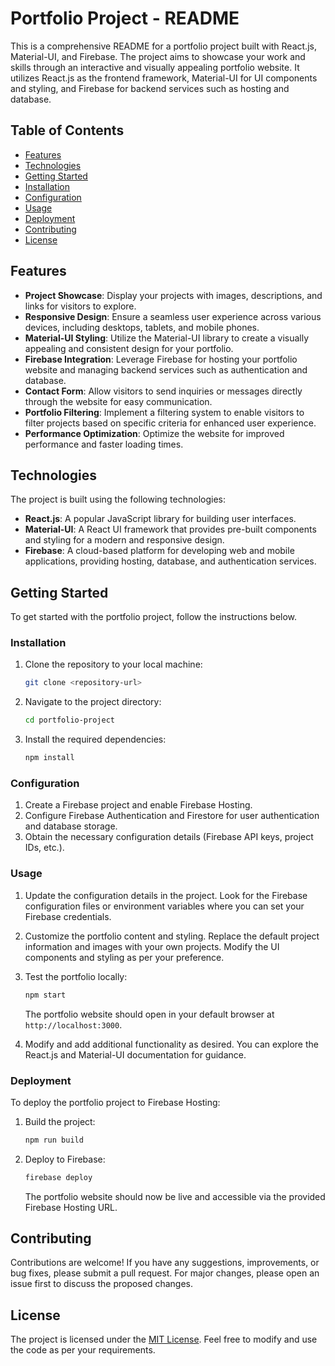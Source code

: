 # Portfolio Project - README

This is a comprehensive README for a portfolio project built with React.js, Material-UI, and Firebase. The project aims to showcase your work and skills through an interactive and visually appealing portfolio website. It utilizes React.js as the frontend framework, Material-UI for UI components and styling, and Firebase for backend services such as hosting and database.

## Table of Contents

- [Features](#features)
- [Technologies](#technologies)
- [Getting Started](#getting-started)
- [Installation](#installation)
- [Configuration](#configuration)
- [Usage](#usage)
- [Deployment](#deployment)
- [Contributing](#contributing)
- [License](#license)

## Features

- **Project Showcase**: Display your projects with images, descriptions, and links for visitors to explore.
- **Responsive Design**: Ensure a seamless user experience across various devices, including desktops, tablets, and mobile phones.
- **Material-UI Styling**: Utilize the Material-UI library to create a visually appealing and consistent design for your portfolio.
- **Firebase Integration**: Leverage Firebase for hosting your portfolio website and managing backend services such as authentication and database.
- **Contact Form**: Allow visitors to send inquiries or messages directly through the website for easy communication.
- **Portfolio Filtering**: Implement a filtering system to enable visitors to filter projects based on specific criteria for enhanced user experience.
- **Performance Optimization**: Optimize the website for improved performance and faster loading times.

## Technologies

The project is built using the following technologies:

- **React.js**: A popular JavaScript library for building user interfaces.
- **Material-UI**: A React UI framework that provides pre-built components and styling for a modern and responsive design.
- **Firebase**: A cloud-based platform for developing web and mobile applications, providing hosting, database, and authentication services.

## Getting Started

To get started with the portfolio project, follow the instructions below.

### Installation

1. Clone the repository to your local machine:

   ```bash
   git clone <repository-url>
   ```

2. Navigate to the project directory:

   ```bash
   cd portfolio-project
   ```

3. Install the required dependencies:

   ```bash
   npm install
   ```

### Configuration

1. Create a Firebase project and enable Firebase Hosting.
2. Configure Firebase Authentication and Firestore for user authentication and database storage.
3. Obtain the necessary configuration details (Firebase API keys, project IDs, etc.).

### Usage

1. Update the configuration details in the project. Look for the Firebase configuration files or environment variables where you can set your Firebase credentials.

2. Customize the portfolio content and styling. Replace the default project information and images with your own projects. Modify the UI components and styling as per your preference.

3. Test the portfolio locally:

   ```bash
   npm start
   ```

   The portfolio website should open in your default browser at `http://localhost:3000`.

4. Modify and add additional functionality as desired. You can explore the React.js and Material-UI documentation for guidance.

### Deployment

To deploy the portfolio project to Firebase Hosting:

1. Build the project:

   ```bash
   npm run build
   ```

2. Deploy to Firebase:

   ```bash
   firebase deploy
   ```

   The portfolio website should now be live and accessible via the provided Firebase Hosting URL.

## Contributing

Contributions are welcome! If you have any suggestions, improvements, or bug fixes, please submit a pull request. For major changes, please open an issue first to discuss the proposed changes.

## License

The project is licensed under the [MIT License](LICENSE). Feel free to modify and use the code as per your requirements.